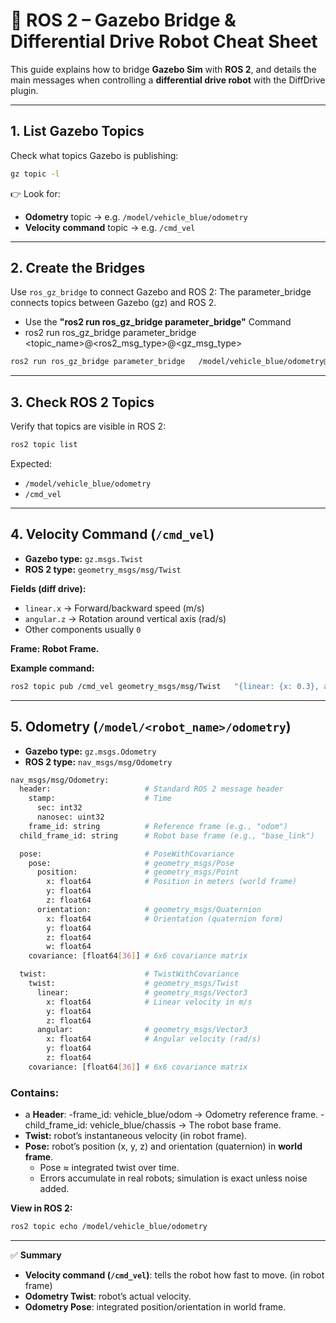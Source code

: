 # 🚗 ROS 2 – Gazebo Bridge & Differential Drive Robot Cheat Sheet

This guide explains how to bridge **Gazebo Sim** with **ROS 2**, and details the main messages when controlling a **differential drive robot** with the DiffDrive plugin.

---

## 1. List Gazebo Topics
Check what topics Gazebo is publishing:

```bash
gz topic -l
```

👉 Look for:
- **Odometry** topic → e.g. `/model/vehicle_blue/odometry`
- **Velocity command** topic → e.g. `/cmd_vel`

---

## 2. Create the Bridges
Use `ros_gz_bridge` to connect Gazebo and ROS 2:
The parameter_bridge connects topics between Gazebo (gz) and ROS 2.
- Use the   **"ros2 run ros_gz_bridge parameter_bridge"**    Command
- ros2 run ros_gz_bridge parameter_bridge  <topic_name>@<ros2_msg_type>@<gz_msg_type>


```bash
ros2 run ros_gz_bridge parameter_bridge   /model/vehicle_blue/odometry@nav_msgs/msg/Odometry@gz.msgs.Odometry   /cmd_vel@geometry_msgs/msg/Twist@gz.msgs.Twist
```

---

## 3. Check ROS 2 Topics
Verify that topics are visible in ROS 2:

```bash
ros2 topic list
```

Expected:
- `/model/vehicle_blue/odometry`
- `/cmd_vel`

---

## 4. Velocity Command (`/cmd_vel`)
- **Gazebo type:** `gz.msgs.Twist`  
- **ROS 2 type:** `geometry_msgs/msg/Twist`

**Fields (diff drive):**
- `linear.x` → Forward/backward speed (m/s)  
- `angular.z` → Rotation around vertical axis (rad/s)  
- Other components usually `0`

**Frame: Robot Frame.**

**Example command:**
```bash
ros2 topic pub /cmd_vel geometry_msgs/msg/Twist   "{linear: {x: 0.3}, angular: {z: 0.1}}" -r 10
```

---

## 5. Odometry (`/model/<robot_name>/odometry`)
- **Gazebo type:** `gz.msgs.Odometry`  
- **ROS 2 type:** `nav_msgs/msg/Odometry`

```bash
nav_msgs/msg/Odometry:
  header:                     # Standard ROS 2 message header
    stamp:                    # Time
      sec: int32
      nanosec: uint32
    frame_id: string          # Reference frame (e.g., "odom")
  child_frame_id: string      # Robot base frame (e.g., "base_link")

  pose:                       # PoseWithCovariance
    pose:                     # geometry_msgs/Pose
      position:               # geometry_msgs/Point
        x: float64            # Position in meters (world frame)
        y: float64
        z: float64
      orientation:            # geometry_msgs/Quaternion
        x: float64            # Orientation (quaternion form)
        y: float64
        z: float64
        w: float64
    covariance: [float64[36]] # 6x6 covariance matrix

  twist:                      # TwistWithCovariance
    twist:                    # geometry_msgs/Twist
      linear:                 # geometry_msgs/Vector3
        x: float64            # Linear velocity in m/s
        y: float64
        z: float64
      angular:                # geometry_msgs/Vector3
        x: float64            # Angular velocity (rad/s)
        y: float64
        z: float64
    covariance: [float64[36]] # 6x6 covariance matrix
```

### Contains:
- a **Header**:
  -frame_id: vehicle_blue/odom → Odometry reference frame.
  -child_frame_id: vehicle_blue/chassis → The robot base frame.
- **Twist:** robot’s instantaneous velocity (in robot frame).  
- **Pose:** robot’s position (x, y, z) and orientation (quaternion) in **world frame**.  
  - Pose ≈ integrated twist over time.  
  - Errors accumulate in real robots; simulation is exact unless noise added.

**View in ROS 2:**
```bash
ros2 topic echo /model/vehicle_blue/odometry
```
---


✅ **Summary**
- **Velocity command (`/cmd_vel`)**: tells the robot how fast to move. (in robot frame)  
- **Odometry Twist**: robot’s actual velocity.  
- **Odometry Pose**: integrated position/orientation in world frame.  
